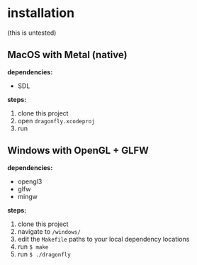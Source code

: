 # installation
(this is untested)

## MacOS with Metal (native)
**dependencies:**
- SDL

**steps:**
1. clone this project
2. open `dragonfly.xcodeproj`
3. run

## Windows with OpenGL + GLFW
**dependencies:**
- opengl3
- glfw
- mingw

**steps:**
1. clone this project
2. navigate to `/windows/`
3. edit the `Makefile` paths to your local dependency locations
4. run `$ make`
5. run `$ ./dragonfly`